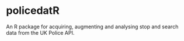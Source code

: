 # policedatR

An R package for acquiring, augmenting and analysing stop and search data from the UK Police API.
